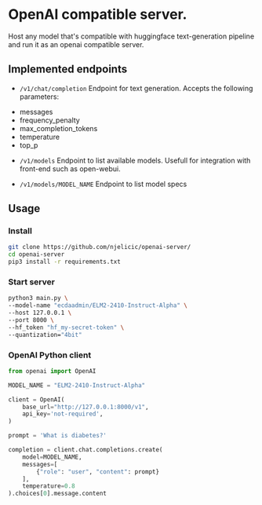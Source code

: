 # OpenAI compatible server.

Host any model that's compatible with huggingface text-generation pipeline and run it as an openai compatible server. 

## Implemented endpoints

* `/v1/chat/completion` 
Endpoint for text generation. Accepts the following parameters:
- messages
- frequency_penalty
- max_completion_tokens
- temperature
- top_p

* `/v1/models`
Endpoint to list available models. Usefull for integration with front-end such as open-webui.

* `/v1/models/MODEL_NAME`
Endpoint to list model specs

## Usage

### Install
```bash
git clone https://github.com/njelicic/openai-server/
cd openai-server
pip3 install -r requirements.txt
```

### Start server
```bash
python3 main.py \
--model-name "ecdaadmin/ELM2-2410-Instruct-Alpha" \
--host 127.0.0.1 \
--port 8000 \
--hf_token "hf_my-secret-token" \
--quantization="4bit"
```

### OpenAI Python client

```python
from openai import OpenAI

MODEL_NAME = "ELM2-2410-Instruct-Alpha"

client = OpenAI(
    base_url="http://127.0.0.1:8000/v1",
    api_key='not-required',
)

prompt = 'What is diabetes?'

completion = client.chat.completions.create(
    model=MODEL_NAME,
    messages=[
        {"role": "user", "content": prompt}
    ],
    temperature=0.8
).choices[0].message.content
```





